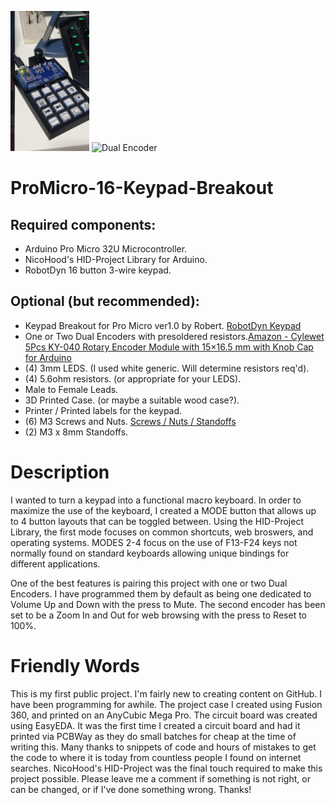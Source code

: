 <img src="Images/Encorder-Single-Version.jpg" alt="Single Encoder" width="25%" height="25%">    <img src="Images/Encoder-Dual0-Version.jpg" alt="Dual Encoder" width="25%" height="25%">
# ProMicro-16-Keypad-Breakout
## Required components:
- Arduino Pro Micro 32U Microcontroller.
- NicoHood's HID-Project Library for Arduino.
- RobotDyn 16 button 3-wire keypad.

## Optional (but recommended):
- Keypad Breakout for Pro Micro ver1.0 by Robert. [RobotDyn Keypad](https://www.banggood.com/5V-Button-Keypad-4x4-Module-Assembled-Keyboard-p-1645007.html)
- One or Two Dual Encoders with presoldered resistors.[Amazon - Cylewet 5Pcs KY-040 Rotary Encoder Module with 15×16.5 mm with Knob Cap for Arduino](https://www.amazon.ca/dp/B07DFFSZ73/ref=cm_sw_em_r_mt_dp_GTFJT82QA5BB0PV9Z99V?_encoding=UTF8&psc=1)
- (4) 3mm LEDS. (I used white generic. Will determine resistors req'd).
- (4) 5.6ohm resistors. (or appropriate  for your LEDS).
- Male to Female Leads.
- 3D Printed Case. (or maybe a suitable wood case?).
- Printer / Printed labels for the keypad.
- (6) M3 Screws and Nuts. [Screws / Nuts / Standoffs](https://www.amazon.ca/gp/product/B06Y591NKK/ref=ppx_yo_dt_b_asin_title_o04_s01?ie=UTF8&psc=1)
- (2) M3 x 8mm Standoffs.

# Description
I wanted to turn a keypad into a functional macro keyboard. In order to maximize the use of the keyboard, I created a MODE button that allows up to 4 button layouts that can be toggled between. Using the HID-Project Library, the first mode focuses on common shortcuts, web broswers, and operating systems. MODES 2-4 focus on the use of F13-F24 keys not normally found on standard keyboards allowing unique bindings for different applications.

One of the best features is pairing this project with one or two Dual Encoders. I have programmed them by default as being one dedicated to Volume Up and Down with the press to Mute. The second encoder has been set to be a Zoom In and Out for web browsing with the press to Reset to 100%.

# Friendly Words
This is my first public project. I'm fairly new to creating content on GitHub. I have been programming for awhile. The project case I created using Fusion 360, and printed on an AnyCubic Mega Pro. The circuit board was created using EasyEDA. It was the first time I created a circuit board and had it printed via PCBWay as they do small batches for cheap at the time of writing this. Many thanks to snippets of code and hours of mistakes to get the code to where it is today from countless people I found on internet searches. NicoHood's HID-Project was the final touch required to make this project possible. Please leave me a comment if something is not right, or can be changed, or if I've done something wrong. Thanks!
